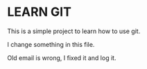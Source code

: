 # LEARN GIT
This is a simple project to learn how to use git.

I change something in this file.

Old email is wrong, I fixed it and log it.